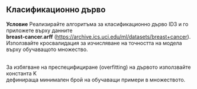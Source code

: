 ## Класификационно дърво
**Условие**
Реализирайте алгоритъма за класификационно дърво ID3 и го приложете върху данните <br>
**breast-cancer.arff** (https://archive.ics.uci.edu/ml/datasets/breast+cancer). <br>
Използвайте кросвалидация за изчисляване на точността на модела върху обучаващото множество.<br><br>

За избягване на преспецифициране (overfitting) на дървото използвайте константа K <br>
дефинираща минимален брой на обучаващи примери в множеството.
